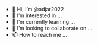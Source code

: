- 👋 Hi, I’m @adjar2022
- 👀 I’m interested in ...
- 🌱 I’m currently learning ...
- 💞️ I’m looking to collaborate on ...
- 📫 How to reach me ...

<!---
adjar2022/adjar2022 is a ✨ special ✨ repository because its `README.md` (this file) appears on your GitHub profile.
You can click the Preview link to take a look at your changes.--->
